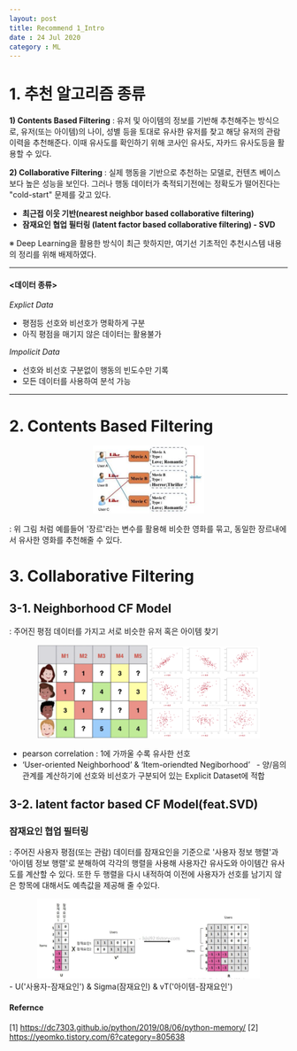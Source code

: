 ```yaml
---
layout: post
title: Recommend 1_Intro
date : 24 Jul 2020
category : ML
---
```


# 1. 추천 알고리즘 종류
**1) Contents Based Filtering**
 \: 유저 및 아이템의 정보를 기반해 추천해주는 방식으로, 유저(또는 아이템)의 나이, 성별 등을 토대로 유사한 유저를 찾고 해당 유저의 관람 이력을 추천해준다. 이때 유사도를 확인하기 위해 코사인 유사도, 자카드 유사도등을 활용할 수 있다.

**2) Collaborative Filtering**
 \: 실제 행동을 기반으로 추천하는 모델로, 컨텐츠 베이스보다 높은 성능을 보인다.
  그러나 행동 데이터가 축적되기전에는 정확도가 떨어진다는 "cold-start" 문제를 갖고 있다.
  - **최근접 이웃 기반(nearest neighbor based collaborative filtering)**
  - **잠재요인 협업 필터링 (latent factor based collaborative filtering) - SVD**

※ Deep Learning을 활용한 방식이 최근 핫하지만, 여기선 기초적인 추천시스템 내용의 정리를 위해 배제하였다.

  ---
#### <데이터 종류>
*Explict Data*
 - 평점등 선호와 비선호가 명확하게 구분
 - 아직 평점을 매기지 않은 데이터는 활용불가  

*Impolicit Data*
 - 선호와 비선호 구분없이 행동의 빈도수만 기록
 - 모든 데이터를 사용하여 분석 가능
  ---

# 2. Contents Based Filtering
<center> <img src = '/assets/ContentsBased.png' width="40%"></center>  

 : 위 그림 처럼 예를들어 '장르'라는 변수를 활용해 비슷한 영화를 묶고, 동일한 장르내에서 유사한 영화를 추천해줄 수 있다.


# 3. Collaborative Filtering

## 3-1. Neighborhood CF Model
: 주어진 평점 데이터를 가지고 서로 비슷한 유저 혹은 아이템 찾기   
<center><img src = '/assets/screen_1.png' width="40%"><img src = '/assets/pearson.png' width="40%"></center>  

 - pearson correlation : 1에 가까울 수록 유사한 선호 
 - ‘User-oriented Neighborhood’ & ‘Item-oriendted Negiborhood’
  - 양/음의 관계를 계산하기에 선호와 비선호가 구분되어 있는 Explicit Dataset에 적합



## 3-2. latent factor based CF Model(feat.SVD)
### 잠재요인 협업 필터링
 : 주어진 사용자 평점(또는 관람) 데이터를 잠재요인을 기준으로 '사용자 정보 행렬'과 '아이템 정보 행렬'로 분해하여 각각의 행렬을 사용해 사용자간 유사도와 아이템간 유사도를 계산할 수 있다. 또한 두 행렬을 다시 내적하여 이전에 사용자가 선호를 남기지 않은 항목에 대해서도 예측값을 제공해 줄 수있다.
 <center><img src = '/assets/svd_1.png' width="80%"></center>
  - U('사용자-잠재요인') &  Sigma(잠재요인) & vT('아이템-잠재요인')




#### Refernce
[1] https://dc7303.github.io/python/2019/08/06/python-memory/
[2] https://yeomko.tistory.com/6?category=805638
